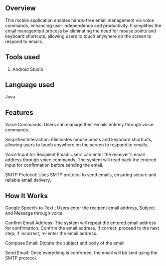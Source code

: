 ## Overview
This mobile application enables hands-free email management via voice commands, enhancing user independence and productivity. It simplifies the email management process by eliminating the need for mouse points and keyboard shortcuts, allowing users to touch anywhere on the screen to respond to emails.

## Tools used
   1. Android Studio
      
## Language used
   Java

## Features
Voice Commands: Users can manage their emails entirely through voice commands.

Simplified Interaction: Eliminates mouse points and keyboard shortcuts, allowing users to touch anywhere on the screen to respond to emails.

Voice Input for Recipient Email: Users can enter the receiver's email address through voice commands. The system will read back the entered input for confirmation before sending the email.

SMTP Protocol: Uses SMTP protocol to send emails, ensuring secure and reliable email delivery.

## How It Works
Google Speech-to-Text : Users enter the recipent email address, Subject and Message through voice.

Confirm Email Address: The system will repeat the entered email address for confirmation. Confirm the email address. If correct, proceed to the next step; if incorrect, re-enter the email address.

Compose Email: Dictate the subject and body of the email.

Send Email: Once everything is confirmed, the email will be sent using the SMTP protocol.
